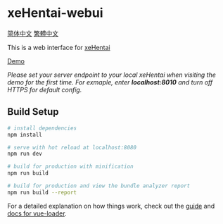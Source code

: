 # xeHentai-webui

[简体中文](README.chs.md) [繁體中文](README.cht.md)

This is a web interface for [xeHentai](https://github.com/fffonion/xeHentai)

[Demo](https://xehentai.yooooo.us/)

*Please set your server endpoint to your local xeHentai when visiting the demo for the first time. For exmaple, enter **localhost:8010** and turn off HTTPS for default config.*

## Build Setup

``` bash
# install dependencies
npm install

# serve with hot reload at localhost:8080
npm run dev

# build for production with minification
npm run build

# build for production and view the bundle analyzer report
npm run build --report
```

For a detailed explanation on how things work, check out the [guide](http://vuejs-templates.github.io/webpack/) and [docs for vue-loader](http://vuejs.github.io/vue-loader).
